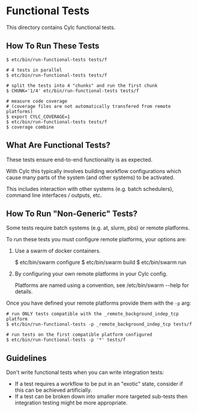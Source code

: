 # Functional Tests

This directory contains Cylc functional tests.

## How To Run These Tests

```console
$ etc/bin/run-functional-tests tests/f

# 4 tests in parallel
$ etc/bin/run-functional-tests tests/f

# split the tests into 4 "chunks" and run the first chunk
$ CHUNK='1/4' etc/bin/run-functional-tests tests/f

# measure code coverage
# (coverage files are not automatically transfered from remote platforms)
$ export CYLC_COVERAGE=1
$ etc/bin/run-functional-tests tests/f
$ coverage combine
```

## What Are Functional Tests?

These tests ensure end-to-end functionality is as expected.

With Cylc this typically involves building workflow configurations which
cause many parts of the system (and other systems) to be activated.

This includes interaction with other systems (e.g. batch schedulers),
command line interfaces / outputs, etc.

## How To Run "Non-Generic" Tests?

Some tests require batch systems (e.g. at, slurm, pbs) or remote platforms.

To run these tests you must configure remote platforms, your options are:

1. Use a swarm of docker containers.

   $ etc/bin/swarm configure
   $ etc/bin/swarm build
   $ etc/bin/swarm run

2. By configuring your own remote platforms in your Cylc config.

   Platforms are named using a convention, see /etc/bin/swarm --help for
   details.

Once you have defined your remote platforms provide them with the `-p` arg:

```console
# run ONLY tests compatible with the _remote_background_indep_tcp platform
$ etc/bin/run-functional-tests -p _remote_background_indep_tcp tests/f

# run tests on the first compatible platform configured 
$ etc/bin/run-functional-tests -p '*' tests/f
```

## Guidelines

Don't write functional tests when you can write integration tests:

* If a test requires a workflow to be put in an "exotic" state, consider if
  this can be achieved artificially.
* If a test can be broken down into smaller more targeted sub-tests then
  integration testing might be more appropriate.

